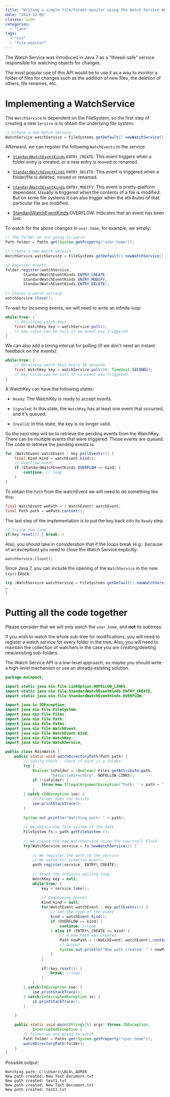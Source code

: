 ```yaml
---
title: "Writing a simple file/folder monitor using the Watch Service API"
date: "2013-12-06"
classes: wide
categories: 
  - "java"
tags: 
  - "nio"
  - "file-monitor"
---
```


The Watch Service was introduced in Java 7 as a "thread-safe" service responsible for watching objects for changes.

The most popular use of this API would be to use it as a way to monitor a folder of files for changes such as the addition of new files, the deletion of others, file renames, etc.

# Implementing a WatchService

The `WatchService` is dependent on the FileSystem, so the first step of creating a new `Service` is to obtain the underlying file system:

```java
// Create a new Watch Service
WatchService watchService = FileSystems.getDefault().newWatchService();
```

Afterward, we can register the following `WatchEvents` to the service:

- [`StandardWatchEventKinds`](http://docs.oracle.com/javase/7/docs/api/java/nio/file/StandardWatchEventKinds.html).`ENTRY_CREATE`: This event triggers when a folder entry is created, or a new entry is moved or renamed.

- [`StandardWatchEventKinds`](http://docs.oracle.com/javase/7/docs/api/java/nio/file/StandardWatchEventKinds.html).`ENTRY_DELETE`: This event is triggered when a folder/file is deleted, moved or renamed.

- [`StandardWatchEventKinds`](http://docs.oracle.com/javase/7/docs/api/java/nio/file/StandardWatchEventKinds.html).`ENTRY_MODIFY`: This event is pretty-platform dependent. Usually is triggered when the contents of a file is modified. But on some file systems it can also trigger when the attributes of that particular file are modified.

- [StandardWatchEventKinds](http://docs.oracle.com/javase/7/docs/api/java/nio/file/StandardWatchEventKinds.html).OVERFLOW: Indicates that an event has been lost.

To watch for the above changes in `user.home`, for example, we simply:

```java
// The folder we are going to watch
Path folder = Paths.get(System.getProperty("user.home"));

// Create a new Watch Service
WatchService watchService = FileSystems.getDefault().newWatchService();

// Register events
folder.register(watchService, 
		StandardWatchEventKinds.ENTRY_CREATE,
		StandardWatchEventKinds.ENTRY_MODIFY,
		StandardWatchEventKinds.ENTRY_DELETE);
	
// Closes a watch service
watchService.close();
```


To wait for incoming events, we will need to write an infinite loop:

```java
while(true) {
	// Obtaining watch keys
	final WatchKey key = watchService.poll();
	// key value can be null if no event was triggered
}
```

We can also add a timing interval for polling (if we don't need an instant feedback on the events):

```java
while(true) {
	// Obtaining watch keys every 10 seconds
	final WatchKey key = watchService.poll(10, TimeUnit.SECONDS);
	// key value can be null if no event was triggered
}
```

A WatchKey can have the following states:

- `Ready`: The WatchKey is ready to accept events.

- `Signaled`: In this state, the `WatchKey` has at least one event that occurred, and it's queued.

- `Invalid`: In this state, the key is no longer valid.

So the next step will be to retrieve the pending events from the WatchKey. There can be multiple events that were triggered. Those events are queued. The code to retrieve the pending events is:

```java
for (WatchEvent watchEvent : key.pollEvents()) {
	final Kind kind = watchEvent.kind();
	// Overflow event
	if (StandardWatchEventKinds.OVERFLOW == kind) {
		continue; // loop
	}
}
```

To obtain the `Path` from the watchEvent we will need to do something like this:

```java
final WatchEvent wePath = ( WatchEvent) watchEvent;
final Path path = wePath.context(); 
```

The last step of the implementation is to put the key back into its `Ready` step.

```java
// Inside the loop
if(key.reset()) { break; }
```

Also, you should take in consideration that if the loops break (e.g.: because of an exception) you need to close the Watch Service explicitly:

```
watchService.close();
```

Since Java 7, you can include the opening of the `WatchService` in the new `try()` block:

```java
try (WatchService watchService = FileSystems.getDefault().newWatchService()) {
…
}
```

# Putting all the code together

Please consider that we will only watch the `user.home`, and **not** its subtrees. 

If you wish to watch the whole sub-tree for modifications, you will need to register a watch service for every folder in the tree. Also, you will need to maintain the collection of watchers in the case you are creating/deleting new/existing sub-folders.

The Watch Service API is a low-level approach, so maybe you should write a high-level mechanism or use an already-existing solution.

```java
package mainpack;

import static java.nio.file.LinkOption.NOFOLLOW_LINKS;
import static java.nio.file.StandardWatchEventKinds.ENTRY_CREATE;
import static java.nio.file.StandardWatchEventKinds.OVERFLOW;

import java.io.IOException;
import java.nio.file.FileSystem;
import java.nio.file.Files;
import java.nio.file.Path;
import java.nio.file.Paths;
import java.nio.file.WatchEvent;
import java.nio.file.WatchEvent.Kind;
import java.nio.file.WatchKey;
import java.nio.file.WatchService;

public class MainWatch {
	public static void watchDirectoryPath(Path path) {
		// Sanity check - Check if path is a folder
		try {
			Boolean isFolder = (Boolean) Files.getAttribute(path,
					"basic:isDirectory", NOFOLLOW_LINKS);
			if (!isFolder) {
				throw new IllegalArgumentException("Path: " + path + " is not a folder");
			}
		} catch (IOException ioe) {
			// Folder does not exists
			ioe.printStackTrace();
		}
		
		System.out.println("Watching path: " + path);
		
		// We obtain the file system of the Path
		FileSystem fs = path.getFileSystem ();
		
		// We create the new WatchService using the new try() block
		try(WatchService service = fs.newWatchService()) {
			
			// We register the path to the service
			// We watch for creation events
			path.register(service, ENTRY\_CREATE);
			
			// Start the infinite polling loop
			WatchKey key = null;
			while(true) {
				key = service.take();
				
				// Dequeueing events
				Kind kind = null;
				for(WatchEvent watchEvent : key.pollEvents()) {
					// Get the type of the event
					kind = watchEvent.kind();
					if (OVERFLOW == kind) {
						continue; //loop
					} else if (ENTRY\_CREATE == kind) {
						// A new Path was created 
						Path newPath = ((WatchEvent) watchEvent).context();
						// Output
						System.out.println("New path created: " + newPath);
					}
				}
				
				if(!key.reset()) {
					break; //loop
				}
			}	
		} catch(IOException ioe) {
			ioe.printStackTrace();
		} catch(InterruptedException ie) {
			ie.printStackTrace();
		}
		
	}

	public static void main(String\[\] args) throws IOException,
			InterruptedException {
		// Folder we are going to watch
		Path folder = Paths.get(System.getProperty("user.home"));
		watchDirectoryPath(folder);
	}
} 
```

Possible output:

```
Watching path: C:\\Users\\BLA\_ADMIN
New path created: New Text Document.txt
New path created: test1.txt
New path created: New Text Document.txt
New path created: test2.txt
````
